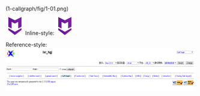 (1-callgraph/fig/1-01.png)

![alt text][logo]
Inline-style:
![alt text](https://github.com/adam-p/markdown-here/raw/master/src/common/images/icon48.png "Logo Title Text 1")

Reference-style:
![alt text][logo1]

[logo]: https://github.com/adam-p/markdown-here/raw/master/src/common/images/icon48.png "Logo Title Text 2"


[logo1]: https://github.com/xyongcn/cg-rtl-manual/blob/master/1-callgraph/fig/1-01.png "Logo Title Text 3"
